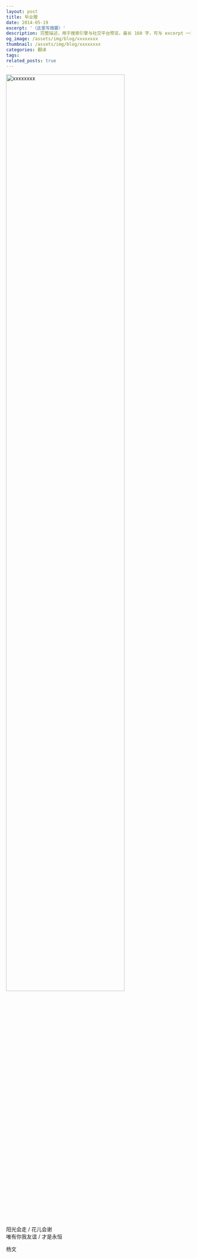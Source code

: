 ```yaml
---
layout: post
title: 毕业赠
date: 2014-05-19
excerpt: '（这里写摘要）'
description: 完整描述，用于搜索引擎与社交平台预览，最长 160 字，可与 excerpt 一致
og_image: /assets/img/blog/xxxxxxxx
thumbnail: /assets/img/blog/xxxxxxxx
categories: 翻译
tags: 
related_posts: true
---
```


<img src="/assets/img/blog/xxxxxxxx" style="width:80%;" alt="xxxxxxxx">

阳光会走 / 花儿会谢  
唯有你我友谊 / 才是永恒  
  
杨文